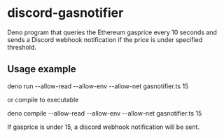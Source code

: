 # discord-gasnotifier
Deno program that queries the Ethereum gasprice every 10 seconds and sends a Discord webhook notification if the price is under specified threshold.
## Usage example
deno run --allow-read --allow-env --allow-net gasnotifier.ts 15

or compile to executable

deno compile --allow-read --allow-env --allow-net gasnotifier.ts 15

If gasprice is under 15, a discord webhook notification will be sent.